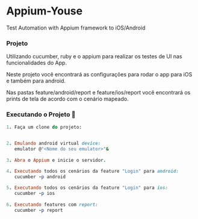 # Appium-Youse
Test Automation with Appium framework to iOS/Android


### Projeto
Utilizando cucumber, ruby e o appium para realizar os testes de UI nas funcionalidades do App.

Neste projeto você encontrará as configurações para rodar o app para iOS e também para android.

Nas pastas feature/android/report e feature/ios/report você encontrará os prints de tela de acordo com o cenário mapeado.


### Executando o Projeto :dart:

```ruby
1. Faça um clone do projeto:
  

2. Emulando android virtual device: 
   emulator @"<Nome do seu emulator>"&
   
3. Abra o Appium e inicie o servidor.

4. Executando todos os cenários da feature "Login" para android: 
   cucumber -p android
   
5. Executando todos os cenários da feature "Login" para ios: 
   cucumber -p ios
   
6. Executando features com report: 
   cucumber -p report
```
